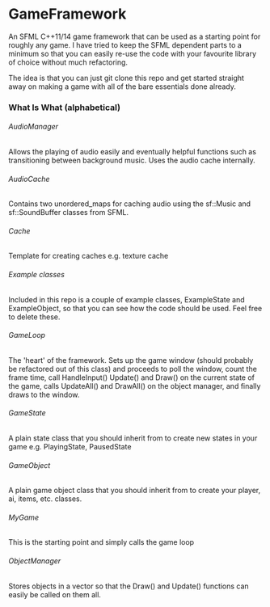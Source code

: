 # GameFramework

An SFML C++11/14 game framework that can be used as a starting point for roughly any game. I have tried to keep the SFML dependent parts to a minimum so that you can easily re-use the code with your favourite library of choice without much refactoring.

The idea is that you can just git clone this repo and get started straight away on making a game with all of the bare essentials done already.

### What Is What (alphabetical)

###### AudioManager

Allows the playing of audio easily and eventually helpful functions such as transitioning between background music. Uses the audio cache internally.

###### AudioCache

Contains two unordered_maps for caching audio using the sf::Music and sf::SoundBuffer classes from SFML.

###### Cache

Template for creating caches e.g. texture cache

###### Example classes

Included in this repo is a couple of example classes, ExampleState and ExampleObject, so that you can see how the code should be used. Feel free to delete these.

###### GameLoop

The 'heart' of the framework. Sets up the game window (should probably be refactored out of this class) and proceeds to poll the window, count the frame time, call HandleInput() Update() and Draw() on the current state of the game, calls UpdateAll() and DrawAll() on the object manager, and finally draws to the window.

###### GameState

A plain state class that you should inherit from to create new states in your game e.g. PlayingState, PausedState

###### GameObject

A plain game object class that you should inherit from to create your player, ai, items, etc. classes.

###### MyGame

This is the starting point and simply calls the game loop

###### ObjectManager

Stores objects in a vector so that the Draw() and Update() functions can easily be called on them all.
